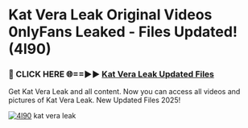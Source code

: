 # Kat Vera Leak Original Videos 0nlyFans Leaked - Files Updated! (4l90)

<h3>🔴 CLICK HERE 🌐==►► <a href="https://tinyurl.com/x26r9saj" rel="nofollow">Kat Vera Leak Updated Files</a></h3>

Get Kat Vera Leak and all content. Now you can access all videos and pictures of Kat Vera Leak. New Updated Files 2025!

[![4l90](https://i.imgur.com/LkgZPqh.gif)](https://tinyurl.com/x26r9saj)
kat vera leak